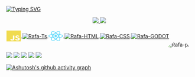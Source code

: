 [![Typing SVG](https://readme-typing-svg.herokuapp.com/?color=00bfbf&size=35&center=true&vCenter=true&width=1000&lines=HELLO,+MY+NAME+is+Matheus+Maia+Alvarez;I'm+17+years+old;I+from+Brasil,+SP;I+study+systems+development+at+Senai;Be+Welcome!+:%29)](https://git.io/typing-svg)
<div align="center">
  <a href="https://github.com/leodebasa">
  <img height="180em" src="https://github-readme-stats.vercel.app/api?username=leodebasa&show_icons=true&theme=dracula&include_all_commits=true&count_private=true"/>
  <img height="180em" src="https://github-readme-stats.vercel.app/api/top-langs/?username=leodebasa&layout=compact&langs_count=7&theme=dracula"/>
</div>
<div style="display: inline_block"><br>
  <img align="center" alt="Rafa-Js" height="30" width="40" src="https://raw.githubusercontent.com/devicons/devicon/master/icons/javascript/javascript-plain.svg">
  <img align="center" alt="Rafa-Ts" height="30" width="40" src="https://cdn.jsdelivr.net/gh/devicons/devicon/icons/bootstrap/bootstrap-plain.svg">
  <img align="center" alt="Rafa-React" height="30" width="40" src="https://raw.githubusercontent.com/devicons/devicon/master/icons/react/react-original.svg">
  <img align="center" alt="Rafa-HTML" height="30" width="40" src="https://cdn.jsdelivr.net/gh/devicons/devicon/icons/html5/html5-plain.svg">
  <img align="center" alt="Rafa-CSS" height="30" width="40" src="https://cdn.jsdelivr.net/gh/devicons/devicon/icons/css3/css3-plain.svg">
  <img align="center" alt="Rafa-GODOT" height="30" width="40" src="https://cdn.jsdelivr.net/gh/devicons/devicon/icons/godot/godot-original.svg">
  
         
          
  
  
  <img align="right" alt="Rafa-pic" height="150" style="border-radius:50px;" src="https://pbs.twimg.com/profile_images/1028714231900844037/xxRg9CFA_400x400.jpg">
</div>
  
  ##
  
  <div>
  <a href="https://www.instagram.com/leodebasa/" target="_blank"><img src="https://img.shields.io/badge/-Instagram-%23E4405F?style=for-the-badge&logo=instagram&logoColor=white" target="_blank"></a>
 	<a href="https://www.twitch.tv/folkshow" target="_blank"><img src="https://img.shields.io/badge/Twitch-9146FF?style=for-the-badge&logo=twitch&logoColor=white" target="_blank"></a>
 <a href="https://discord.gg/9BjRfJtE3v" target="_blank"><img src="https://img.shields.io/badge/Discord-7289DA?style=for-the-badge&logo=discord&logoColor=white" target="_blank"></a> 
  <a href = "mailto:leoganon54@gmail.com"><img src="https://img.shields.io/badge/-Gmail-%23333?style=for-the-badge&logo=gmail&logoColor=white" target="_blank"></a>
  <a href="https://www.linkedin.com/in/leonardodebasa/" target="_blank"><img src="https://img.shields.io/badge/-LinkedIn-%230077B5?style=for-the-badge&logo=linkedin&logoColor=white" target="_blank"></a> 
 
[![Ashutosh's github activity graph](https://github-readme-activity-graph.cyclic.app/graph?username=leodebasa&bg_color=0a0c10&color=8f2d89&line=ffae00&point=4c00ff&area=true&hide_border=true)](https://github.com/ashutosh00710/github-readme-activity-graph)
 
</div>
 

